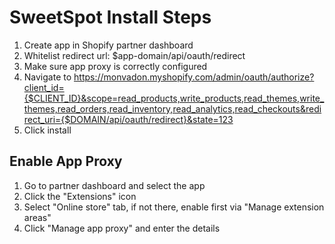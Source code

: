 # SweetSpot Install Steps
  1. Create app in Shopify partner dashboard
  2. Whitelist redirect url: $app-domain/api/oauth/redirect
  3. Make sure app proxy is correctly configured
  4. Navigate to https://monvadon.myshopify.com/admin/oauth/authorize?client_id={$CLIENT_ID}&scope=read_products,write_products,read_themes,write_themes,read_orders,read_inventory,read_analytics,read_checkouts&redirect_uri={$DOMAIN/api/oauth/redirect}&state=123
  5. Click install


## Enable App Proxy
  1. Go to partner dashboard and select the app
  2. Click the "Extensions" icon
  3. Select "Online store" tab, if not there, enable first via "Manage extension areas"
  4. Click "Manage app proxy" and enter the details
